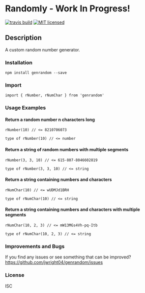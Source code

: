 # Randomly - Work In Progress!
[![travis build](https://img.shields.io/travis/jwright04/randomly.svg?style=flat-square)](https://travis-ci.org/jwright04/randomly/builds)
[![MIT licensed](https://img.shields.io/badge/license-MIT-blue.svg)](https://en.wikipedia.org/wiki/MIT_License)


## Description

A custom random number generator.

### Installation

```
npm install genrandom --save
```


### Import
```
import { rNumber, rNumChar } from 'genrandom'
```

### Usage Examples
#### Return a random number n characters long
```
rNumber(10) // <= 8210706073
```

```
type of rNumber(10) // <= number
```

#### Return a string of random numbers with multiple segments
```
rNumber(3, 3, 10) // <= 615-807-8046602819
```

```
type of rNumber(3, 3, 10) // <= string
```
#### Return a string containing numbers and characters
```
rNumChar(10) // <= wUDMJd1BRH
```

```
type of rNumChar(10) // <= string
```

#### Return a string containing numbers and characters with multiple segments
```
rNumChar(10, 2, 3) // <= mW13MGs4Vh-pq-Itb
```

```
type of rNumChar(10, 2, 3) // <= string
```


### Improvements and Bugs
If you find any issues or see something that can be improved? 
<https://github.com/jwright04/genrandom/issues>


### License
ISC